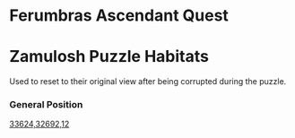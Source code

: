 # Ferumbras Ascendant Quest

# Zamulosh Puzzle Habitats
Used to reset to their original view after being corrupted during the puzzle.

### General Position
[33624,32692,12](https://tibiamaps.io/map#33624,32692,12:2)